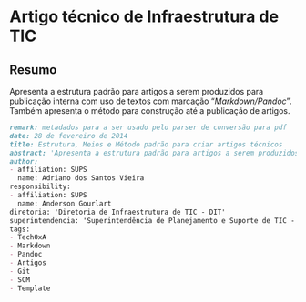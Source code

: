 # Artigo técnico de Infraestrutura de TIC 

## Resumo
Apresenta a estrutura padrão para artigos a serem produzidos para publicação interna com uso de textos com marcação “*Markdown/Pandoc*”. Também apresenta o método para construção até a publicação de artigos.

```markdown
remark: metadados para a ser usado pelo parser de conversão para pdf
date: 28 de fevereiro de 2014
title: Estrutura, Meios e Método padrão para criar artigos técnicos
abstract: 'Apresenta a estrutura padrão para artigos a serem produzidos para publicação interna com uso de textos com marcação “*Markdown/Pandoc*”. Também apresenta o método para construção até a publicação de artigos.'
author:
- affiliation: SUPS
  name: Adriano dos Santos Vieira
responsibility:
- affiliation: SUPS
  name: Anderson Gourlart
diretoria: 'Diretoria de Infraestrutura de TIC - DIT'
superintendencia: 'Superintendência de Planejamento e Suporte de TIC - SUPS'
tags:
- Tech0xA
- Markdown
- Pandoc
- Artigos
- Git
- SCM
- Template
```
